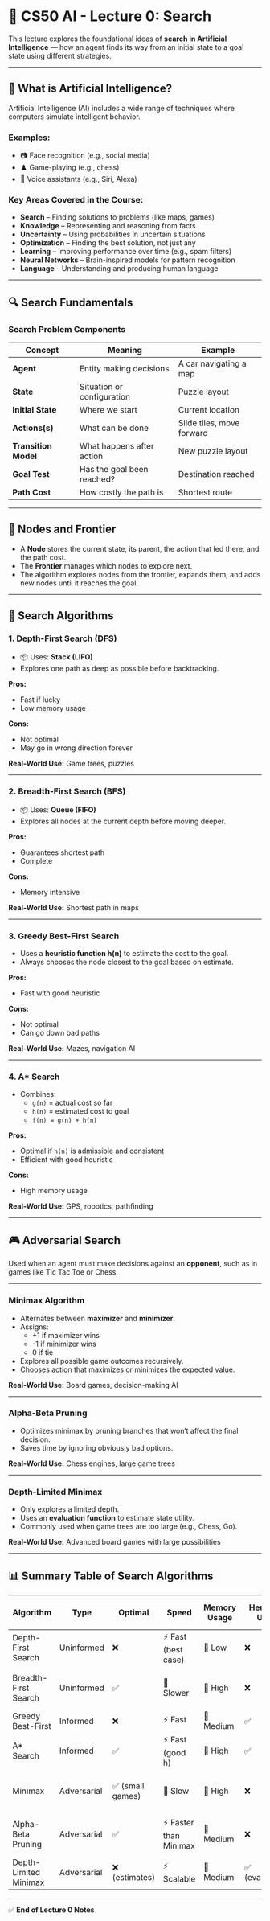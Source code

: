 # 🧠 CS50 AI - Lecture 0: Search

This lecture explores the foundational ideas of **search in Artificial Intelligence** — how an agent finds its way from an initial state to a goal state using different strategies.

---

## 📌 What is Artificial Intelligence?

Artificial Intelligence (AI) includes a wide range of techniques where computers simulate intelligent behavior.

### Examples:
- 📷 Face recognition (e.g., social media)
- ♟️ Game-playing (e.g., chess)
- 🎤 Voice assistants (e.g., Siri, Alexa)

### Key Areas Covered in the Course:
- **Search** – Finding solutions to problems (like maps, games)
- **Knowledge** – Representing and reasoning from facts
- **Uncertainty** – Using probabilities in uncertain situations
- **Optimization** – Finding the best solution, not just any
- **Learning** – Improving performance over time (e.g., spam filters)
- **Neural Networks** – Brain-inspired models for pattern recognition
- **Language** – Understanding and producing human language

---

## 🔍 Search Fundamentals

### Search Problem Components

| Concept            | Meaning                            | Example                         |
|--------------------|------------------------------------|----------------------------------|
| **Agent**          | Entity making decisions            | A car navigating a map           |
| **State**          | Situation or configuration         | Puzzle layout                    |
| **Initial State**  | Where we start                     | Current location                 |
| **Actions(s)**     | What can be done                   | Slide tiles, move forward        |
| **Transition Model** | What happens after action        | New puzzle layout                |
| **Goal Test**      | Has the goal been reached?         | Destination reached              |
| **Path Cost**      | How costly the path is             | Shortest route                   |

---

## 🧱 Nodes and Frontier

- A **Node** stores the current state, its parent, the action that led there, and the path cost.
- The **Frontier** manages which nodes to explore next.
- The algorithm explores nodes from the frontier, expands them, and adds new nodes until it reaches the goal.

---

## 🔄 Search Algorithms

### 1. Depth-First Search (DFS)
- 📦 Uses: **Stack (LIFO)**
- Explores one path as deep as possible before backtracking.

**Pros:**
- Fast if lucky
- Low memory usage

**Cons:**
- Not optimal
- May go in wrong direction forever

**Real-World Use:** Game trees, puzzles

---

### 2. Breadth-First Search (BFS)
- 📦 Uses: **Queue (FIFO)**
- Explores all nodes at the current depth before moving deeper.

**Pros:**
- Guarantees shortest path
- Complete

**Cons:**
- Memory intensive

**Real-World Use:** Shortest path in maps

---

### 3. Greedy Best-First Search
- Uses a **heuristic function h(n)** to estimate the cost to the goal.
- Always chooses the node closest to the goal based on estimate.

**Pros:**
- Fast with good heuristic

**Cons:**
- Not optimal
- Can go down bad paths

**Real-World Use:** Mazes, navigation AI

---

### 4. A* Search
- Combines:
  - `g(n)` = actual cost so far
  - `h(n)` = estimated cost to goal
  - `f(n) = g(n) + h(n)`

**Pros:**
- Optimal if `h(n)` is admissible and consistent
- Efficient with good heuristic

**Cons:**
- High memory usage

**Real-World Use:** GPS, robotics, pathfinding

---

## 🎮 Adversarial Search

Used when an agent must make decisions against an **opponent**, such as in games like Tic Tac Toe or Chess.

---

### Minimax Algorithm

- Alternates between **maximizer** and **minimizer**.
- Assigns:
  - +1 if maximizer wins
  - -1 if minimizer wins
  - 0 if tie
- Explores all possible game outcomes recursively.
- Chooses action that maximizes or minimizes the expected value.

**Real-World Use:** Board games, decision-making AI

---

### Alpha-Beta Pruning

- Optimizes minimax by pruning branches that won’t affect the final decision.
- Saves time by ignoring obviously bad options.

**Real-World Use:** Chess engines, large game trees

---

### Depth-Limited Minimax

- Only explores a limited depth.
- Uses an **evaluation function** to estimate state utility.
- Commonly used when game trees are too large (e.g., Chess, Go).

**Real-World Use:** Advanced board games with large possibilities

---

## 📊 Summary Table of Search Algorithms

| Algorithm               | Type         | Optimal | Speed               | Memory Usage | Heuristic Used     | Complete | Real-World Use                      |
|-------------------------|--------------|---------|---------------------|----------------|--------------------|----------|-------------------------------------|
| Depth-First Search      | Uninformed   | ❌      | ⚡ Fast (best case)  | 🧠 Low         | ❌                 | ❌       | Game trees, puzzles                 |
| Breadth-First Search    | Uninformed   | ✅      | 🐢 Slower            | 🧠 High        | ❌                 | ✅       | Maps, shortest path problems        |
| Greedy Best-First       | Informed     | ❌      | ⚡ Fast              | 🧠 Medium      | ✅                 | ❌       | Mazes, AI navigation                |
| A* Search               | Informed     | ✅      | ⚡ Fast (good h)     | 🧠 High        | ✅                 | ✅       | GPS, robotics, games                |
| Minimax                 | Adversarial  | ✅ (small games) | 🐌 Slow     | 🧠 High        | ❌                 | ✅       | Tic Tac Toe, board games            |
| Alpha-Beta Pruning      | Adversarial  | ✅      | ⚡ Faster than Minimax | 🧠 Medium   | ❌                 | ✅       | Chess, complex board games          |
| Depth-Limited Minimax   | Adversarial  | ❌ (estimates) | ⚡ Scalable     | 🧠 Medium      | ✅ (evaluation)    | ❌       | Chess, Go, Checkers                 |

---

✅ **End of Lecture 0 Notes**
